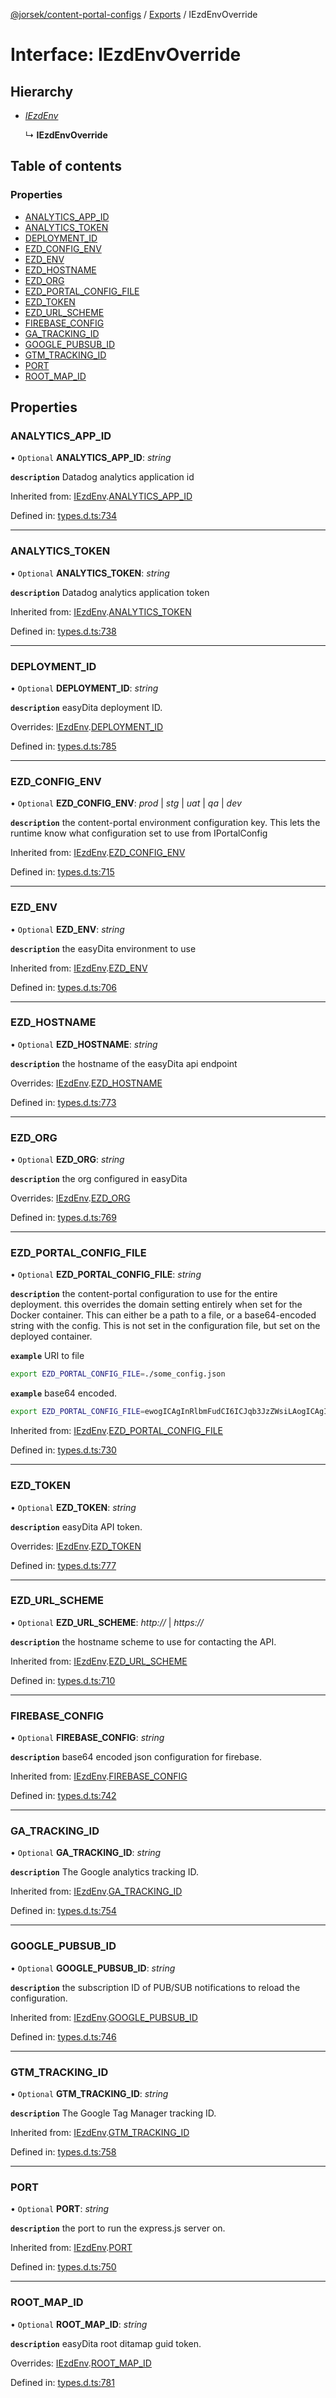 [@jorsek/content-portal-configs](../README.md) / [Exports](../modules.md) / IEzdEnvOverride

# Interface: IEzdEnvOverride

## Hierarchy

* [*IEzdEnv*](iezdenv.md)

  ↳ **IEzdEnvOverride**

## Table of contents

### Properties

- [ANALYTICS\_APP\_ID](iezdenvoverride.md#analytics_app_id)
- [ANALYTICS\_TOKEN](iezdenvoverride.md#analytics_token)
- [DEPLOYMENT\_ID](iezdenvoverride.md#deployment_id)
- [EZD\_CONFIG\_ENV](iezdenvoverride.md#ezd_config_env)
- [EZD\_ENV](iezdenvoverride.md#ezd_env)
- [EZD\_HOSTNAME](iezdenvoverride.md#ezd_hostname)
- [EZD\_ORG](iezdenvoverride.md#ezd_org)
- [EZD\_PORTAL\_CONFIG\_FILE](iezdenvoverride.md#ezd_portal_config_file)
- [EZD\_TOKEN](iezdenvoverride.md#ezd_token)
- [EZD\_URL\_SCHEME](iezdenvoverride.md#ezd_url_scheme)
- [FIREBASE\_CONFIG](iezdenvoverride.md#firebase_config)
- [GA\_TRACKING\_ID](iezdenvoverride.md#ga_tracking_id)
- [GOOGLE\_PUBSUB\_ID](iezdenvoverride.md#google_pubsub_id)
- [GTM\_TRACKING\_ID](iezdenvoverride.md#gtm_tracking_id)
- [PORT](iezdenvoverride.md#port)
- [ROOT\_MAP\_ID](iezdenvoverride.md#root_map_id)

## Properties

### ANALYTICS\_APP\_ID

• `Optional` **ANALYTICS\_APP\_ID**: *string*

**`description`** Datadog analytics application id

Inherited from: [IEzdEnv](iezdenv.md).[ANALYTICS_APP_ID](iezdenv.md#analytics_app_id)

Defined in: [types.d.ts:734](https://github.com/Jorsek/content-portal-config/blob/f120983/types.d.ts#L734)

___

### ANALYTICS\_TOKEN

• `Optional` **ANALYTICS\_TOKEN**: *string*

**`description`** Datadog analytics application token

Inherited from: [IEzdEnv](iezdenv.md).[ANALYTICS_TOKEN](iezdenv.md#analytics_token)

Defined in: [types.d.ts:738](https://github.com/Jorsek/content-portal-config/blob/f120983/types.d.ts#L738)

___

### DEPLOYMENT\_ID

• `Optional` **DEPLOYMENT\_ID**: *string*

**`description`** easyDita deployment ID.

Overrides: [IEzdEnv](iezdenv.md).[DEPLOYMENT_ID](iezdenv.md#deployment_id)

Defined in: [types.d.ts:785](https://github.com/Jorsek/content-portal-config/blob/f120983/types.d.ts#L785)

___

### EZD\_CONFIG\_ENV

• `Optional` **EZD\_CONFIG\_ENV**: *prod* \| *stg* \| *uat* \| *qa* \| *dev*

**`description`** the content-portal environment configuration key.
This lets the runtime know what configuration set to use from IPortalConfig

Inherited from: [IEzdEnv](iezdenv.md).[EZD_CONFIG_ENV](iezdenv.md#ezd_config_env)

Defined in: [types.d.ts:715](https://github.com/Jorsek/content-portal-config/blob/f120983/types.d.ts#L715)

___

### EZD\_ENV

• `Optional` **EZD\_ENV**: *string*

**`description`** the easyDita environment to use

Inherited from: [IEzdEnv](iezdenv.md).[EZD_ENV](iezdenv.md#ezd_env)

Defined in: [types.d.ts:706](https://github.com/Jorsek/content-portal-config/blob/f120983/types.d.ts#L706)

___

### EZD\_HOSTNAME

• `Optional` **EZD\_HOSTNAME**: *string*

**`description`** the hostname of the easyDita api endpoint

Overrides: [IEzdEnv](iezdenv.md).[EZD_HOSTNAME](iezdenv.md#ezd_hostname)

Defined in: [types.d.ts:773](https://github.com/Jorsek/content-portal-config/blob/f120983/types.d.ts#L773)

___

### EZD\_ORG

• `Optional` **EZD\_ORG**: *string*

**`description`** the org configured in easyDita

Overrides: [IEzdEnv](iezdenv.md).[EZD_ORG](iezdenv.md#ezd_org)

Defined in: [types.d.ts:769](https://github.com/Jorsek/content-portal-config/blob/f120983/types.d.ts#L769)

___

### EZD\_PORTAL\_CONFIG\_FILE

• `Optional` **EZD\_PORTAL\_CONFIG\_FILE**: *string*

**`description`** the content-portal configuration to use for the entire deployment.
this overrides the domain setting entirely when set for the Docker container.
This can either be a path to a file, or a base64-encoded string with the config.
This is not set in the configuration file, but set on the deployed container.

**`example`** <caption>URI to file</caption>
```sh
export EZD_PORTAL_CONFIG_FILE=./some_config.json
```

**`example`** <caption>base64 encoded.</caption>
```sh
export EZD_PORTAL_CONFIG_FILE=ewogICAgInRlbmFudCI6ICJqb3JzZWsiLAogICAgInRpdGxlIjogIkRldmVsb3BlciBHdWlkZSIsCiAgICAiZW52IjogewogICAgICAgICJFWkRfT1JHIjogImpvcnNlayIsCiAgICAgICAgIkVaRF9IT1NUTkFNRSI6ICJjb250ZW50LmVhc3lkaXRhLmNvbSIsCiAgICAgICAgIkVaRF9UT0tFTiI6ICJmYWtlLXRva2VuIiwKICAgICAgICAiUk9PVF9NQVBfSUQiOiAiMDAwMDAwMDAtMDAwMC0wMDAwLTAwMDAtMDAwMDAwMDAwMDQyIgogICAgfQp9
```

Inherited from: [IEzdEnv](iezdenv.md).[EZD_PORTAL_CONFIG_FILE](iezdenv.md#ezd_portal_config_file)

Defined in: [types.d.ts:730](https://github.com/Jorsek/content-portal-config/blob/f120983/types.d.ts#L730)

___

### EZD\_TOKEN

• `Optional` **EZD\_TOKEN**: *string*

**`description`** easyDita API token.

Overrides: [IEzdEnv](iezdenv.md).[EZD_TOKEN](iezdenv.md#ezd_token)

Defined in: [types.d.ts:777](https://github.com/Jorsek/content-portal-config/blob/f120983/types.d.ts#L777)

___

### EZD\_URL\_SCHEME

• `Optional` **EZD\_URL\_SCHEME**: *http://* \| *https://*

**`description`** the hostname scheme to use for contacting the API.

Inherited from: [IEzdEnv](iezdenv.md).[EZD_URL_SCHEME](iezdenv.md#ezd_url_scheme)

Defined in: [types.d.ts:710](https://github.com/Jorsek/content-portal-config/blob/f120983/types.d.ts#L710)

___

### FIREBASE\_CONFIG

• `Optional` **FIREBASE\_CONFIG**: *string*

**`description`** base64 encoded json configuration for firebase.

Inherited from: [IEzdEnv](iezdenv.md).[FIREBASE_CONFIG](iezdenv.md#firebase_config)

Defined in: [types.d.ts:742](https://github.com/Jorsek/content-portal-config/blob/f120983/types.d.ts#L742)

___

### GA\_TRACKING\_ID

• `Optional` **GA\_TRACKING\_ID**: *string*

**`description`** The Google analytics tracking ID.

Inherited from: [IEzdEnv](iezdenv.md).[GA_TRACKING_ID](iezdenv.md#ga_tracking_id)

Defined in: [types.d.ts:754](https://github.com/Jorsek/content-portal-config/blob/f120983/types.d.ts#L754)

___

### GOOGLE\_PUBSUB\_ID

• `Optional` **GOOGLE\_PUBSUB\_ID**: *string*

**`description`** the subscription ID of PUB/SUB notifications to reload the configuration.

Inherited from: [IEzdEnv](iezdenv.md).[GOOGLE_PUBSUB_ID](iezdenv.md#google_pubsub_id)

Defined in: [types.d.ts:746](https://github.com/Jorsek/content-portal-config/blob/f120983/types.d.ts#L746)

___

### GTM\_TRACKING\_ID

• `Optional` **GTM\_TRACKING\_ID**: *string*

**`description`** The Google Tag Manager tracking ID.

Inherited from: [IEzdEnv](iezdenv.md).[GTM_TRACKING_ID](iezdenv.md#gtm_tracking_id)

Defined in: [types.d.ts:758](https://github.com/Jorsek/content-portal-config/blob/f120983/types.d.ts#L758)

___

### PORT

• `Optional` **PORT**: *string*

**`description`** the port to run the express.js server on.

Inherited from: [IEzdEnv](iezdenv.md).[PORT](iezdenv.md#port)

Defined in: [types.d.ts:750](https://github.com/Jorsek/content-portal-config/blob/f120983/types.d.ts#L750)

___

### ROOT\_MAP\_ID

• `Optional` **ROOT\_MAP\_ID**: *string*

**`description`** easyDita root ditamap guid token.

Overrides: [IEzdEnv](iezdenv.md).[ROOT_MAP_ID](iezdenv.md#root_map_id)

Defined in: [types.d.ts:781](https://github.com/Jorsek/content-portal-config/blob/f120983/types.d.ts#L781)
